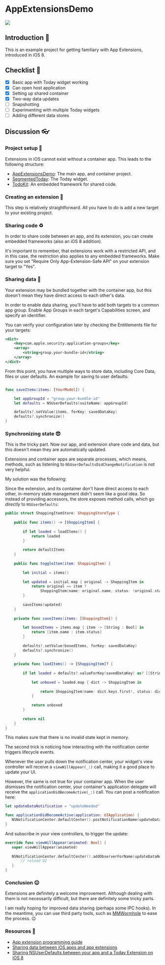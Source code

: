 # AppExtensionsDemo

![](http://i.imgur.com/gjVisNP.gif)

## Introduction 👋

This is an example project for getting familiary with App Extensions, introduced in iOS 8.

## Checklist 👷

- [x] Basic app with Today widget working
- [x] Can open host application
- [x] Setting up shared container
- [x] Two-way data updates
- [ ] Snapshotting
- [ ] Experimenting with multiple Today widgets
- [ ] Adding different data stores

## Discussion 👓

### Project setup 🚧

Extensions in iOS cannot exist without a container app. This leads to the following structure:

* [AppExtensionsDemo](https://github.com/jozsef-vesza/AppExtensionsDemo/tree/master/AppExtensionsDemo): The main app, and container project.
* [SegmentedToday](https://github.com/jozsef-vesza/AppExtensionsDemo/tree/master/SegmentedToday): The Today widget.
* [TodoKit](https://github.com/jozsef-vesza/AppExtensionsDemo/tree/master/TodoKit): An embedded framework for shared code.

### Creating an extension 🐣

This step is relatively straightforward. All you have to do is add a new target to your existing project.

### Sharing code ♻️

In order to share code between an app, and its extension, you can create embedded frameworks (also an iOS 8 addition).

It's important to remember, that extensions work with a restricted API, and in this case, the restriction also applies to any embedded frameworks. Make sure you set "Require Only App-Extension-Safe API" on your extension target to "Yes".

### Sharing data 💾

Your extension may be bundled together with the container app, but this doesn't mean they have direct access to each other's data.

In order to enable data sharing, you'll have to add both targets to a common app group. Enable App Groups in each target's Capabilities screen, and specify an identifier. 

You can verify your configuration later by checking the Entitlements file for your targets:

```xml
<dict>
	<key>com.apple.security.application-groups</key>
	<array>
		<string>group.your-bundle-id</string>
	</array>
</dict>
```

From this point, you have multiple ways to store data, including Core Data, files or user defaults. An example for saving to user defaults:

```swift

func saveItems(items: [YourModel]) {

	let appGroupId = "group.your-bundle-id"
	let defaults = NSUserDefaults(suiteName: appGroupId)

	defaults?.setValue(items, forKey: savedDataKey)
	defaults?.synchronize()
}
```

### Synchronizing state 😎

This is the tricky part. Now our app, and extension share code and data, but this doesn't mean they are automatically updated.

Extensions and container apps are separate processes, which means, methods, such as listening to `NSUserDefaultsDidChangeNotification` is not very helpful.

My solution was the following:

Since the extension, and its container don't have direct access to each other, in-memory state management didn't seem like a good idea. So instead of providing accessors, the store exposes method calls, which go _directly_ to `NSUserDefaults`:

```swift
public struct ShoppingItemStore: ShoppingStoreType {
    
    public func items() -> [ShoppingItem] {
        
        if let loaded = loadItems() {
            return loaded
        }
        
        return defaultItems
    }
    
    public func toggleItem(item: ShoppingItem) {
        
        let initial = items()
        
        let updated = initial.map { original -> ShoppingItem in
            return original == item ?
                ShoppingItem(name: original.name, status: !original.status) : original
        }
        
        saveItems(updated)
    }
    
    private func saveItems(items: [ShoppingItem]) {
        
        let boxedItems = items.map { item -> [String : Bool] in
            return [item.name : item.status]
        }
        
        defaults?.setValue(boxedItems, forKey: savedDataKey)
        defaults?.synchronize()
    }
    
    private func loadItems() -> [ShoppingItem]? {
        
        if let loaded = defaults?.valueForKey(savedDataKey) as? [[String : Bool]] {
            
            let unboxed = loaded.map { dict -> ShoppingItem in
                
                return ShoppingItem(name: dict.keys.first!, status: dict.values.first!)
            }
            
            return unboxed
        }
        
        return nil
    }
}
```

This makes sure that there is no invalid state kept in memory.

The second trick is noticing how interacting with the notification center triggers lifecycle events.

Whenever the user pulls down the notification center, your widget's view controller will receive a `viewWillAppear(_:)` call, making it a good place to update your UI.

However, the same is not true for your container app. When the user dismisses the notification center, your container's application delegate will receive the `applicationDidBecomeActive(_:)` call. You can post a notification here:

```swift
let updateDataNotification = "updateNeeded"

func applicationDidBecomeActive(application: UIApplication) {
   NSNotificationCenter.defaultCenter().postNotificationName(updateDataNotification, object: nil)
}
```

And subscribe in your view controllers, to trigger the update:

```swift
override func viewWillAppear(animated: Bool) {
   super.viewWillAppear(animated)
        
   NSNotificationCenter.defaultCenter().addObserverForName(updateDataNotification, object: nil, queue: NSOperationQueue.mainQueue()) { (_) -> Void in
       // reload UI
   }
}
```

### Conclusion 😌

Extensions are definitely a welcome improvement. Although dealing with them is not necessarily difficult, but there are definitely some tricky parts. 

I am really hoping for improved data sharing (perhaps some IPC hooks). In the meantime, you can use third party tools, such as [MMWormhole](https://github.com/mutualmobile/MMWormhole) to ease the process. 😉

### Resources 🎁

* [App extension programming guide](https://developer.apple.com/library/ios/documentation/General/Conceptual/ExtensibilityPG/)
* [Sharing data between iOS apps and app extensions](http://www.atomicbird.com/blog/sharing-with-app-extensions)
* [Sharing NSUserDefaults between your app and a Today Extension on iOS 8](http://tapadoo.com/2014/sharing-nsuserdefaults-between-your-app-and-a-today-extension-on-ios-8/)

